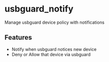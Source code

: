 # usbguard_notify

Manage usbguard device policy with notifications

## Features

- Notify when usbguard notices new device
- Deny or Allow that device via usbguard
